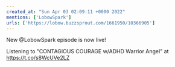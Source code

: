 ```yaml
---
created_at: "Sun Apr 03 02:09:11 +0000 2022"
mentions: ['LobowSpark']
urls: ['https://lobow.buzzsprout.com/1661950/10366905']
---
```


New @LobowSpark episode is now live!

Listening to "CONTAGIOUS COURAGE w/ADHD Warrior Angel" at  https://t.co/s8WcUVe2LZ